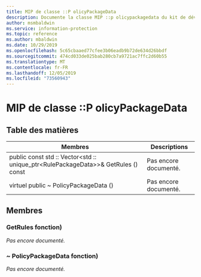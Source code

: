```yaml
---
title: MIP de classe ::P olicyPackageData
description: Documente la classe MIP ::p olicypackagedata du kit de développement logiciel (SDK) Microsoft Information Protection (MIP).
author: msmbaldwin
ms.service: information-protection
ms.topic: reference
ms.author: mbaldwin
ms.date: 10/29/2019
ms.openlocfilehash: 5c65cbaaed77cfee3b06eadb9b72de634d26bbdf
ms.sourcegitcommit: 474cd033de025bab280cb7a9721ac7ffc2d60b55
ms.translationtype: MT
ms.contentlocale: fr-FR
ms.lasthandoff: 12/05/2019
ms.locfileid: "73560943"
---
```

# <a name="class-mippolicypackagedata"></a>MIP de classe ::P olicyPackageData 
  
## <a name="summary"></a>Table des matières
 Membres                        | Descriptions                                
--------------------------------|---------------------------------------------
public const std :: Vector\<std :: unique_ptr\<RulePackageData\>\>& GetRules () const  | Pas encore documenté.
virtuel public ~ PolicyPackageData ()  | Pas encore documenté.
  
## <a name="members"></a>Membres
  
### <a name="getrules-function"></a>GetRules fonction)
_Pas encore documenté._

  
### <a name="policypackagedata-function"></a>~ PolicyPackageData fonction)
_Pas encore documenté._
